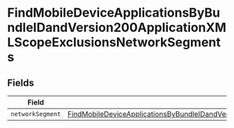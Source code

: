 # FindMobileDeviceApplicationsByBundleIDandVersion200ApplicationXMLScopeExclusionsNetworkSegments


## Fields

| Field                                                                                                                                                                                                                                                     | Type                                                                                                                                                                                                                                                      | Required                                                                                                                                                                                                                                                  | Description                                                                                                                                                                                                                                               |
| --------------------------------------------------------------------------------------------------------------------------------------------------------------------------------------------------------------------------------------------------------- | --------------------------------------------------------------------------------------------------------------------------------------------------------------------------------------------------------------------------------------------------------- | --------------------------------------------------------------------------------------------------------------------------------------------------------------------------------------------------------------------------------------------------------- | --------------------------------------------------------------------------------------------------------------------------------------------------------------------------------------------------------------------------------------------------------- |
| `networkSegment`                                                                                                                                                                                                                                          | [FindMobileDeviceApplicationsByBundleIDandVersion200ApplicationXMLScopeExclusionsNetworkSegmentsNetworkSegment](../../models/operations/findmobiledeviceapplicationsbybundleidandversion200applicationxmlscopeexclusionsnetworksegmentsnetworksegment.md) | :heavy_minus_sign:                                                                                                                                                                                                                                        | N/A                                                                                                                                                                                                                                                       |